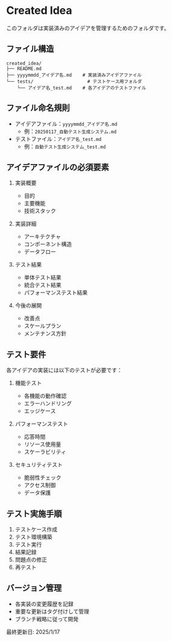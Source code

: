 # Created Idea

このフォルダは実装済みのアイデアを管理するためのフォルダです。

## ファイル構造
```
created_idea/
├── README.md
├── yyyymmdd_アイデア名.md    # 実装済みアイデアファイル
└── tests/                    # テストケース用フォルダ
    └── アイデア名_test.md    # 各アイデアのテストファイル
```

## ファイル命名規則
- アイデアファイル：`yyyymmdd_アイデア名.md`
  - 例：`20250117_自動テスト生成システム.md`
- テストファイル：`アイデア名_test.md`
  - 例：`自動テスト生成システム_test.md`

## アイデアファイルの必須要素
1. 実装概要
   - 目的
   - 主要機能
   - 技術スタック
   
2. 実装詳細
   - アーキテクチャ
   - コンポーネント構造
   - データフロー
   
3. テスト結果
   - 単体テスト結果
   - 統合テスト結果
   - パフォーマンステスト結果

4. 今後の展開
   - 改善点
   - スケールプラン
   - メンテナンス方針

## テスト要件
各アイデアの実装には以下のテストが必要です：

1. 機能テスト
   - 各機能の動作確認
   - エラーハンドリング
   - エッジケース

2. パフォーマンステスト
   - 応答時間
   - リソース使用量
   - スケーラビリティ

3. セキュリティテスト
   - 脆弱性チェック
   - アクセス制御
   - データ保護

## テスト実施手順
1. テストケース作成
2. テスト環境構築
3. テスト実行
4. 結果記録
5. 問題点の修正
6. 再テスト

## バージョン管理
- 各実装の変更履歴を記録
- 重要な更新はタグ付けして管理
- ブランチ戦略に従って開発

最終更新日: 2025/1/17